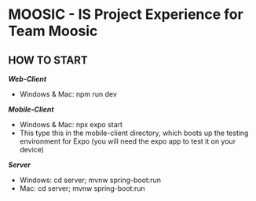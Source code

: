 # MOOSIC - IS Project Experience for Team Moosic

## HOW TO START
***Web-Client***
- Windows & Mac: npm run dev

***Mobile-Client***
- Windows & Mac: npx expo start
- This type this in the mobile-client directory, which boots up the testing environment for Expo (you will need the expo app to test it on your device)

***Server***
- Windows: cd server; mvnw spring-boot:run
- Mac: cd server; mvnw spring-boot:run
